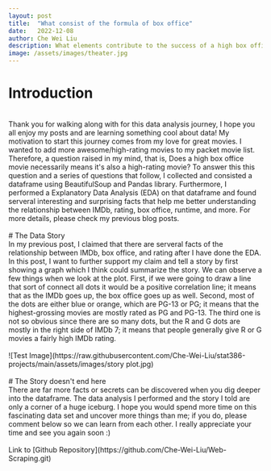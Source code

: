 ```yaml
---
layout: post
title:  "What consist of the formula of box office"
date:   2022-12-08
author: Che Wei Liu
description: What elements contribute to the success of a high box office?
image: /assets/images/theater.jpg
---
```


# Introduction
<br>
Thank you for walking along with for this data analysis journey, I hope you all enjoy my posts and are learning something cool about data! My motivation to start this journey comes from my love for great movies. I wanted to add more awesome/high-rating movies to my packet movie list. Therefore, a question raised in my mind, that is, Does a high box office movie necessarily means it's also a high-rating movie? To answer this this question and a series of questions that follow, I collected and consisted a dataframe using BeautifulSoup and Pandas library. Furthermore, I performed a Explanatory Data Analysis (EDA) on that dataframe and found serveral interesting and surprising facts that help me better understanding the relationship between IMDb, rating, box office, runtime, and more. For more details, please check my previous blog posts. 
<br>
<br>
# The Data Story
<br>
In my previous post, I claimed that there are serveral facts of the relationship between IMDb, box office, and rating after I have done the EDA. In this post, I want to further support my claim and tell a story by first showing a graph which I think could summarize the story. We can observe a few things when we look at the plot. First, if we were going to draw a line that sort of connect all dots it would be a positive correlation line; it means that as the IMDb goes up, the box office goes up as well. Second, most of the dots are either blue or orange, which are PG-13 or PG; it means that the highest-grossing movies are mostly rated as PG and PG-13. The third one is not so obvious since there are so many dots, but the R and G dots are mostly in the right side of IMDb 7; it means that people generally give R or G movies a fairly high IMDb rating.
<br>
<br>
![Test Image](https://raw.githubusercontent.com/Che-Wei-Liu/stat386-projects/main/assets/images/story plot.jpg)
<br>
<br>
# The Story doesn't end here
<br>
There are far more facts or secrets can be discovered when you dig deeper into the dataframe. The data analysis I performed and the story I told are only a corner of a huge iceburg. I hope you would spend more time on this fascinating data set and uncover more things than me; if you do, please comment below so we can learn from each other. I really appreciate your time and see you again soon :)
<br>
<br>
Link to [Github Repository](https://github.com/Che-Wei-Liu/Web-Scraping.git) 
<br>
<br>
